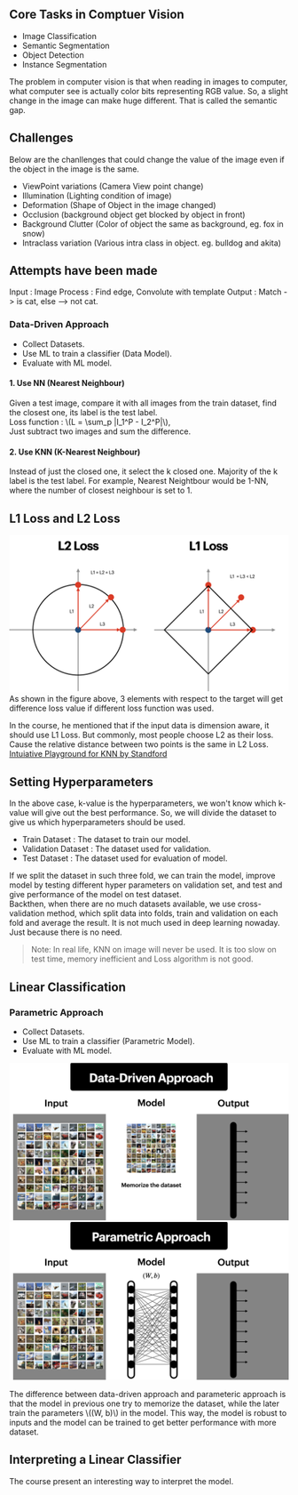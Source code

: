 ## Core Tasks in Comptuer Vision

- Image Classification
- Semantic Segmentation
- Object Detection
- Instance Segmentation

The problem in computer vision is that when reading in images to computer, what computer see is actually color bits representing RGB value. So, a slight change in the image can make huge different. That is called the semantic gap.

## Challenges

Below are the chanllenges that could change the value of the image even if the object in the image is the same.
- ViewPoint variations (Camera View point change)
- Illumination (Lighting condition of image)
- Deformation (Shape of Object in the image changed)
- Occlusion (background object get blocked by object in front)
- Background Clutter (Color of object the same as background, eg. fox in snow)
- Intraclass variation (Various intra class in object. eg. bulldog and akita)

## Attempts have been made

Input : Image
Process : Find edge, Convolute with template
Output :  Match -> is cat, else --> not cat.

### Data-Driven Approach
- Collect Datasets.
- Use ML to train a classifier (Data Model).
- Evaluate with ML model.

#### 1. Use NN (Nearest Neighbour)
Given a test image, compare it with all images from the train dataset, find the closest one, its label is the test label.<br>
Loss function : \\(L = \sum_p |I_1^P - I_2^P|\\),<br>
Just subtract two images and sum the difference.

#### 2. Use KNN (K-Nearest Neighbour)
Instead of just the closed one, it select the k closed one. Majority of the k label is the test label. For example, Nearest Neightbour would be 1-NN, where the number of closest neighbour is set to 1.


## L1 Loss and L2 Loss
![L1 and L2 Loss Image](resources/l1_l2_loss.png)
As shown in the figure above, 3 elements with respect to the target will get difference loss value if different loss function was used.

In the course, he mentioned that if the input data is dimension aware, it should use L1 Loss. But commonly, most people choose L2 as their loss. Cause the relative distance between two points is the same in L2 Loss.<br>
[Intuiative Playground for KNN by Standford](http://vision.stanford.edu/teaching/cs231n-demos/knn/)

## Setting Hyperparameters

In the above case, k-value is the hyperparameters, we won't know which k-value will give out the best performance. So, we will divide the dataset to give us which hyperparameters should be used.
- Train Dataset : The dataset to train our model.
- Validation Dataset : The dataset used for validation.
- Test Dataset : The dataset used for evaluation of model.<br>

If we split the dataset in such three fold, we can train the model, improve model by testing different hyper parameters on validation set, and test and give performance of the model on test dataset.<br>
Backthen, when there are no much datasets available, we use cross-validation method, which split data into folds, train and validation on each fold and average the result. It is not much used in deep learning nowaday. Just because there is no need.

> Note: In real life, KNN on image will never be used. It is too slow on test time, memory inefficient and Loss algorithm is not good. 

## Linear Classification

### Parametric Approach
- Collect Datasets.
- Use ML to train a classifier (Parametric Model).
- Evaluate with ML model.


![](resources/data_driven.png)
![](resources/parametric.png)

The difference between data-driven approach and parameteric approach is that the model in previous one try to memorize the dataset, while the later train the parameters \\((W, b)\\) in the model. This way, the model is robust to inputs and the model can be trained to get better performance with more dataset.


## Interpreting a Linear Classifier
The course present an interesting way to interpret the model.
